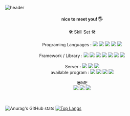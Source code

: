
![header](https://capsule-render.vercel.app/api?type=Waving&color=gradient&text=%20CHOIGOYO%20%20&height=200&fontSize=100)



<div align="center">
  
  <h4>

nice to meet you! 🖐
  
</h4>
  <div>
    🛠 Skill Set 🛠
  </div> <br/>
  <div>
    Programing Languages : 
    <img src="https://img.shields.io/badge/HTML-E34F26?style=flat-square&logo=HTML5&logoColor=white"/>
    <img src="https://img.shields.io/badge/CSS3-orange?style=flat-square&logo=css3&logoColor=white"/>
    <img src="https://img.shields.io/badge/JavaScript-yellow?style=flat-square&logo=javascript&logoColor=white"/>
    <img src="https://img.shields.io/badge/JAVA-BE312E?style=flat-square&logo=Java&logoColor=white"/>
    <img src="https://img.shields.io/badge/JSP-5F259F?style=flat-square&logo=java&logoColor=white"/>
  </div> <br/>
  <div>
    Framework / Library : 
        <img src="https://img.shields.io/badge/Spring-6DB33F?style=flat-square&logo=spring&logoColor=white"/>
        <img src="https://img.shields.io/badge/Spring Boot-6DB33F?style=flat-square&logo=springboot&logoColor=white"/>
        <img src="https://img.shields.io/badge/spring security-6DB33F?style=flat-square&logo=springsecurity&logoColor=white"/>
        <img src="https://img.shields.io/badge/JQuery-0769AD?style=flat-square&logo=jQuery&logoColor=white"/>
        <img src="https://img.shields.io/badge/bootstrap-7952B3?style=flat-square&logo=bootstrap&logoColor=white"/>
        <img src="https://img.shields.io/badge/MyBatis-FF5C83?style=flat-square&logo=&logoColor=white"/>
        <img src="https://img.shields.io/badge/JPA-F8DC75?style=flat-square&logo=&logoColor=white"/>
  </div> <br/>
  <div>
    Server :
    <img src="https://img.shields.io/badge/oracle-F80000?style=flat-square&logo=oracle&logoColor=white"/>
    <img src="https://img.shields.io/badge/mysql-4479A1?style=flat-square&logo=mysql&logoColor=white"/>
    <img src="https://img.shields.io/badge/apachetomcat-F8DC75?style=flat-square&logo=apachetomcat&logoColor=black"/>
  </div>

  <div>
    available program :
    <img src="https://img.shields.io/badge/intellij idea-000000?style=flat-square&logo=intellijidea&logoColor=white"/>
    <img src="https://img.shields.io/badge/visual studio code-007ACC?style=flat-square&logo=visualstudiocode&logoColor=white"/>
    <img src="https://img.shields.io/badge/eclipse ide-2C2255?style=flat-square&logo=eclipseide&logoColor=white"/>
    <img src="https://img.shields.io/badge/Spring Tool Suite-6DB33F?style=flat-square&logo=spring&logoColor=white"/>
  </div><br/>
    <div>
     <div>😎ME</div>
    <a href ="https://velog.io/@choigoyo_o/series"><img src="https://img.shields.io/badge/velog-20C997?style=flat-square&logo=velog&logoColor=white"/></a>
    <a href ="https://www.instagram.com/choigoyo_o/"><img src="https://img.shields.io/badge/instagram-E4405F?style=flat-square&logo=instagram&logoColor=white"/></a>
    <a href="mailto:choigoyo.q7@gmail.com"><img src="https://img.shields.io/badge/gmail-EA4335?style=flat-square&logo=gmail&logoColor=white"/></a>
  </div><br/>
</div> <br/>

![Anurag's GitHub stats](https://github-readme-stats.vercel.app/api?username=choigoyo&show_icons=true&theme=Gradient) [![Top Langs](https://github-readme-stats.vercel.app/api/top-langs/?username=choigoyo&hide_progress=true)](https://github.com/anuraghazra/github-readme-stats)


